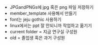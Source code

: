 - JPGandPNGs에 jpg 혹은 png 파일 저장하기
- member_template 사용해서 만들기
- font는 jeju gothic 사용하기
- linux에서는 ppt 잘 안되니까 작업하고 옮기기
- current folder = 지금 연구실 구성원
- old = 졸업생 혹은 과거 구성원